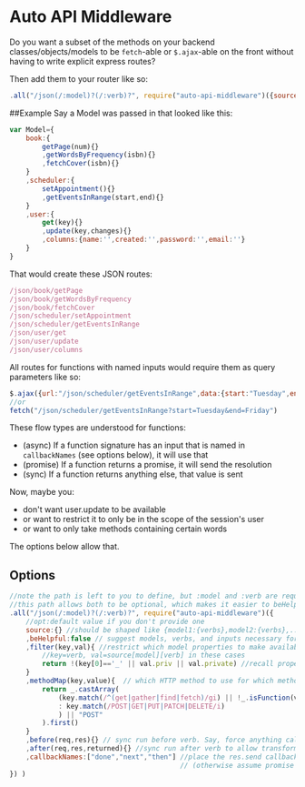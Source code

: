 # Auto API Middleware

Do you want a subset of the methods on your backend classes/objects/models to be `fetch`-able or `$.ajax`-able on the front without having to write explicit express routes?

Then add them to your router like so:

```javascript
.all("/json(/:model)?(/:verb)?", require("auto-api-middleware")({source:Model}) )
```

##Example
Say a Model was passed in that looked like this:

```javascript
var Model={
    book:{
        getPage(num){}
        ,getWordsByFrequency(isbn){}
        ,fetchCover(isbn){}
    }
    ,scheduler:{
        setAppointment(){}
        ,getEventsInRange(start,end){}
    }
    ,user:{
        get(key){}
        ,update(key,changes){}
        ,columns:{name:'',created:'',password:'',email:''}
    }
}
```
That would create these JSON routes:
```javascript
/json/book/getPage
/json/book/getWordsByFrequency
/json/book/fetchCover
/json/scheduler/setAppointment
/json/scheduler/getEventsInRange
/json/user/get
/json/user/update
/json/user/columns
```
All routes for functions with named inputs would require them as query parameters like so:

```javascript
$.ajax({url:"/json/scheduler/getEventsInRange",data:{start:"Tuesday",end:"Friday"}})
//or
fetch("/json/scheduler/getEventsInRange?start=Tuesday&end=Friday")
```

These flow types are understood for functions:
* (async) If a function signature has an input that is named in `callbackNames` (see options below), it will use that
* (promise) If a function returns a promise, it will send the resolution
* (sync) If a function returns anything else, that value is sent

Now, maybe you:
* don't want user.update to be available
* or want to restrict it to only be in the scope of the session's user
* or want to only take methods containing certain words

The options below allow that.

## Options
```javascript
//note the path is left to you to define, but :model and :verb are required somehow.
//this path allows both to be optional, which makes it easier to beHelpful
.all("/json(/:model)?(/:verb)?", require("auto-api-middleware")({
    //opt:default value if you don't provide one
    source:{} //should be shaped like {model1:{verbs},model2:{verbs},...}; compose as you'd like. Only take things at M.json.*?
    ,beHelpful:false // suggest models, verbs, and inputs necessary for incomplete requests. Keep off in production.
    ,filter(key,val){ //restrict which model properties to make available. Return truthy here to keep.
        //key=verb, val=source[model][verb] in these cases
        return !(key[0]=='_' || val.priv || val.private) //recall properties can be assigned to functions, if you want
    }
    ,methodMap(key,value){  // which HTTP method to use for which methods.
        return _.castArray(
            (key.match(/^(get|gather|find|fetch)/gi) || !_.isFunction(value) ? "GET"
            : key.match(/POST|GET|PUT|PATCH|DELETE/i)
            ) || "POST"
        ).first()
    }
    ,before(req,res){} // sync run before verb. Say, force anything called user_id to be the session's user_id...
    ,after(req,res,returned){} //sync run after verb to allow transforms of returned value before responding
    ,callbackNames:["done","next","then"] //place the res.send callback in the first input named one of these
                                          // (otherwise assume promise or sync result)
}) )
```